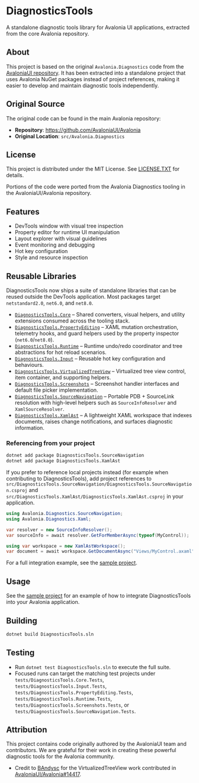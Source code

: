 # DiagnosticsTools

A standalone diagnostic tools library for Avalonia UI applications, extracted from the core Avalonia repository.

## About

This project is based on the original `Avalonia.Diagnostics` code from the [AvaloniaUI repository](https://github.com/AvaloniaUI/Avalonia). It has been extracted into a standalone project that uses Avalonia NuGet packages instead of project references, making it easier to develop and maintain diagnostic tools independently.

## Original Source

The original code can be found in the main Avalonia repository:
- **Repository**: https://github.com/AvaloniaUI/Avalonia
- **Original Location**: `src/Avalonia.Diagnostics`

## License

This project is distributed under the MIT License. See [LICENSE.TXT](./LICENSE.TXT) for details.

Portions of the code were ported from the Avalonia Diagnostics tooling in the AvaloniaUI/Avalonia repository.

## Features

- DevTools window with visual tree inspection
- Property editor for runtime UI manipulation
- Layout explorer with visual guidelines
- Event monitoring and debugging
- Hot key configuration
- Style and resource inspection

## Reusable Libraries

DiagnosticsTools now ships a suite of standalone libraries that can be reused outside the DevTools application. Most packages target `netstandard2.0`, `net6.0`, and `net8.0`.

- [`DiagnosticsTools.Core`](./src/DiagnosticsTools.Core/README.md) – Shared converters, visual helpers, and utility extensions consumed across the tooling stack.
- [`DiagnosticsTools.PropertyEditing`](./src/DiagnosticsTools.PropertyEditing/README.md) – XAML mutation orchestration, telemetry hooks, and guard helpers used by the property inspector (`net6.0`/`net8.0`).
- [`DiagnosticsTools.Runtime`](./src/DiagnosticsTools.Runtime/README.md) – Runtime undo/redo coordinator and tree abstractions for hot reload scenarios.
- [`DiagnosticsTools.Input`](./src/DiagnosticsTools.Input/README.md) – Reusable hot key configuration and behaviours.
- [`DiagnosticsTools.VirtualizedTreeView`](./src/DiagnosticsTools.VirtualizedTreeView/README.md) – Virtualized tree view control, item container, and supporting helpers.
- [`DiagnosticsTools.Screenshots`](./src/DiagnosticsTools.Screenshots/README.md) – Screenshot handler interfaces and default file picker implementation.
- [`DiagnosticsTools.SourceNavigation`](./src/DiagnosticsTools.SourceNavigation/README.md) – Portable PDB + SourceLink resolution with high-level helpers such as `SourceInfoResolver` and `XamlSourceResolver`.
- [`DiagnosticsTools.XamlAst`](./src/DiagnosticsTools.XamlAst/README.md) – A lightweight XAML workspace that indexes documents, raises change notifications, and surfaces diagnostic information.

### Referencing from your project

```bash
dotnet add package DiagnosticsTools.SourceNavigation
dotnet add package DiagnosticsTools.XamlAst
```

If you prefer to reference local projects instead (for example when contributing to DiagnosticsTools), add project references to `src/DiagnosticsTools.SourceNavigation/DiagnosticsTools.SourceNavigation.csproj` and `src/DiagnosticsTools.XamlAst/DiagnosticsTools.XamlAst.csproj` in your application.

```csharp
using Avalonia.Diagnostics.SourceNavigation;
using Avalonia.Diagnostics.Xaml;

var resolver = new SourceInfoResolver();
var sourceInfo = await resolver.GetForMemberAsync(typeof(MyControl));

using var workspace = new XamlAstWorkspace();
var document = await workspace.GetDocumentAsync("Views/MyControl.axaml");
```

For a full integration example, see the [sample project](./samples/DiagnosticsToolsSample).

## Usage

See the [sample project](./samples/DiagnosticsToolsSample) for an example of how to integrate DiagnosticsTools into your Avalonia application.

## Building

```bash
dotnet build DiagnosticsTools.sln
```

## Testing
- Run `dotnet test DiagnosticsTools.sln` to execute the full suite.
- Focused runs can target the matching test projects under `tests/DiagnosticsTools.Core.Tests`, `tests/DiagnosticsTools.Input.Tests`, `tests/DiagnosticsTools.PropertyEditing.Tests`, `tests/DiagnosticsTools.Runtime.Tests`, `tests/DiagnosticsTools.Screenshots.Tests`, or `tests/DiagnosticsTools.SourceNavigation.Tests`.

## Attribution

This project contains code originally authored by the AvaloniaUI team and contributors. We are grateful for their work in creating these powerful diagnostic tools for the Avalonia community.

- Credit to [BAndysc](https://github.com/BAndysc) for the VirtualizedTreeView work contributed in [AvaloniaUI/Avalonia#14417](https://github.com/AvaloniaUI/Avalonia/pull/14417).
